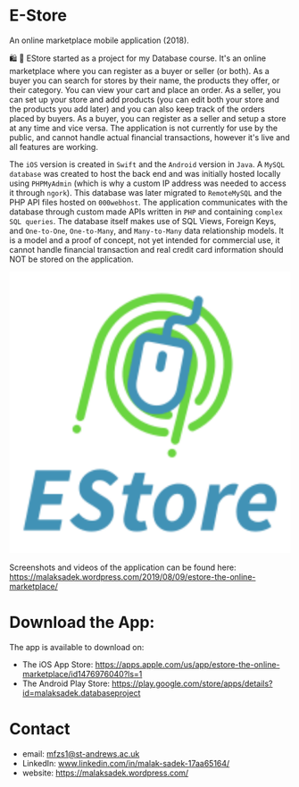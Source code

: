 # E-Store
An online marketplace mobile application (2018).

🛍 🛒 EStore started as a project for my Database course. It's an online marketplace where you can register as a buyer or seller (or both). As a buyer you can search for stores by their name, the products they offer, or their category. You can view your cart and place an order. As a seller, you can set up your store and add products (you can edit both your store and the products you add later) and you can also keep track of the orders placed by buyers. As a buyer, you can register as a seller and setup a store at any time and vice versa. The application is not currently for use by the public, and cannot handle actual financial transactions, however it's live and all features are working.

The `iOS` version is created in `Swift` and the `Android` version in `Java`. A `MySQL database` was created to host the back end and was initially hosted locally using `PHPMyAdmin` (which is why a custom IP address was needed to access it through `ngork`). This database was later migrated to `RemoteMySQL` and the PHP API files hosted on `000webhost`. The application communicates with the database through custom made APIs written in `PHP` and containing `complex SQL queries`. The database itself makes use of SQL Views, Foreign Keys, and `One-to-One`, `One-to-Many`, and `Many-to-Many` data relationship models. It is a model and a proof of concept, not yet intended for commercial use, it cannot handle financial transaction and real credit card information should NOT be stored on the application.

![picture alt](https://github.com/MalakSadek/E-Store/blob/master/applogo.png "Logo")

Screenshots and videos of the application can be found here: https://malaksadek.wordpress.com/2019/08/09/estore-the-online-marketplace/

# Download the App:

The app is available to download on:
* The iOS App Store: https://apps.apple.com/us/app/estore-the-online-marketplace/id1476976040?ls=1
* The Android Play Store: https://play.google.com/store/apps/details?id=malaksadek.databaseproject

# Contact

* email: mfzs1@st-andrews.ac.uk
* LinkedIn: www.linkedin.com/in/malak-sadek-17aa65164/
* website: https://malaksadek.wordpress.com/

